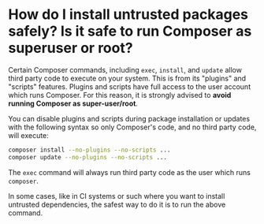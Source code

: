# How do I install untrusted packages safely? Is it safe to run Composer as superuser or root?

Certain Composer commands, including `exec`, `install`, and `update` allow third party code to
execute on your system. This is from its "plugins" and "scripts" features. Plugins and scripts have
full access to the user account which runs Composer. For this reason, it is strongly advised to
**avoid running Composer as super-user/root**.

You can disable plugins and scripts during package installation or updates with the following
syntax so only Composer's code, and no third party code, will execute:

```sh
composer install --no-plugins --no-scripts ...
composer update --no-plugins --no-scripts ...
```

The `exec` command will always run third party code as the user which runs `composer`.

In some cases, like in CI systems or such where you want to install untrusted dependencies, the
safest way to do it is to run the above command.
